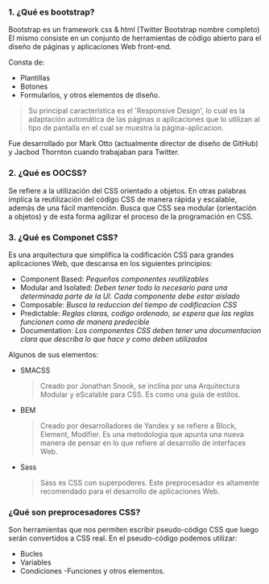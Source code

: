 ### 1. ¿Qué es bootstrap?

Bootstrap es un framework css & html (Twitter Bootstrap nombre completo)
El mismo consiste en un conjunto de herramientas de código abierto para
el diseño de páginas y aplicaciones Web front-end.

Consta de:
 - Plantillas
 - Botones
 - Formularios, y otros elementos de diseño.

 > Su principal característica es el 'Responsive Design',
 > lo cual es la adaptación automática de las páginas o
 > aplicaciones que lo utilizan al tipo de pantalla en el cual se muestra la página-aplicacion.



Fue desarrollado por Mark Otto (actualmente director de diseño de GitHub) y Jacbod Thornton  cuando trabajaban para Twitter.

### 2.  ¿Qué es OOCSS?

Se refiere a la utilización del CSS orientado a objetos.
En otras palabras implica la reutilización del código CSS de manera rápida y escalable, además de una fácil mantención.
Busca que CSS sea modular (orientación a objetos) y de esta forma agilizar el proceso de la programación en CSS.

### 3. ¿Qué es Componet CSS?

Es una arquitectura que simplifica la codificación CSS para grandes aplicaciones Web, que descansa en los siguientes principios:
- Component Based: *Pequeños componentes reutilizables*
- Modular and Isolated: *Deben tener todo lo necesario para una determinada parte de la UI. Cada componente debe estar aislado*
- Composable: *Busca la reduccion del tiempo de codificacion CSS*
- Predictable: *Reglas claras, codigo ordenado, se espera que las reglas funcionen como de manera predecible*
- Documentation: *Los componentes CSS deben tener una documentacion clara que describa lo que hace y como deben utilizados*

Algunos de sus elementos:

- SMACSS
  > Creado por Jonathan Snook, se inclina por una Arquitectura Modular y eScalable para CSS. Es como una guia de estilos.

- BEM
  > Creado por desarrolladores de Yandex y se refiere a Block, Element, Modifier.
  > Es una metodologia que apunta una nueva manera de pensar en lo que refiere al desarrollo de interfaces Web.

- Sass
  > Sass es CSS con superpoderes. Este preprocesador es altamente recomendado para el desarrollo de aplicaciones Web.

### ¿Qué son preprocesadores CSS?

Son herramientas que nos permiten escribir pseudo-código CSS que luego serán convertidos a CSS real.
En el pseudo-código podemos utilizar:
- Bucles
- Variables
- Condiciones
-Funciones y otros elementos.
